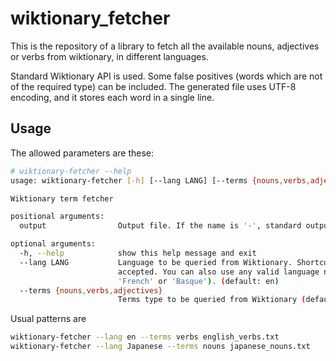 # wiktionary_fetcher

This is the repository of a library to fetch all the available
nouns, adjectives or verbs from wiktionary, in different languages.

Standard Wiktionary API is used. Some false positives (words which
are not of the required type) can be included. The generated file
uses UTF-8 encoding, and it stores each word in a single line.

## Usage

The allowed parameters are these:

```bash
# wiktionary-fetcher --help
usage: wiktionary-fetcher [-h] [--lang LANG] [--terms {nouns,verbs,adjectives}] output

Wiktionary term fetcher

positional arguments:
  output                Output file. If the name is '-', standard output will be used

optional arguments:
  -h, --help            show this help message and exit
  --lang LANG           Language to be queried from Wiktionary. Shortcuts for some common languages (en, es, ca, de) are
                        accepted. You can also use any valid language name being used in English Wiktionary. (for instance,
                        'French' or 'Basque'). (default: en)
  --terms {nouns,verbs,adjectives}
                        Terms type to be queried from Wiktionary (default: nouns)
```

Usual patterns are

```bash
wiktionary-fetcher --lang en --terms verbs english_verbs.txt
wiktionary-fetcher --lang Japanese --terms nouns japanese_nouns.txt
```
